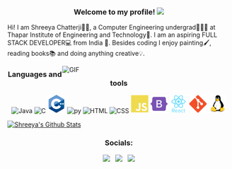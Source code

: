 <!-- ### Hi there 👋 -->
<h3 align="center">
  Welcome to my profile!
  <img src="https://media.giphy.com/media/hvRJCLFzcasrR4ia7z/giphy.gif" width="28">
</h3>
<p>Hi! I am Shreeya Chatterji👩🏻, a Computer Engineering undergrad👩🏻‍💻 at Thapar Institute of Engineering and Technology🏫. I am an aspiring FULL STACK DEVELOPER💻 from India 🚀. Besides coding I enjoy painting🖌, reading books📚  and doing anything creative💡.</p>

<img width="380" align="right" alt="GIF" src="https://media.giphy.com/media/L1R1tvI9svkIWwpVYr/giphy.gif"  />
<h3 align="center">Languages and tools</h3>
<p align='center'>
<a><img align="center" title="Java" alt="Java" width="40" height="40" src="https://logoeps.com/wp-content/uploads/2011/06/java-logo-vector.png" /></a>
<a><img align="center" title="C" alt="C" width="40" height="40"src="https://i.pinimg.com/originals/6e/46/e7/6e46e7dbe2bb73dacc055e5dbd85c3ad.png" /></a>
<a ><img src="https://raw.githubusercontent.com/devicons/devicon/master/icons/cplusplus/cplusplus-original.svg" alt="cplusplus" width="40" height="40"/></a>
<a><img align="center" title="py" alt="py" width="40" height="40" src="https://upload.wikimedia.org/wikipedia/commons/thumb/c/c3/Python-logo-notext.svg/1200px-Python-logo-notext.svg.png" /></a>
<a><img align="center" title="HTML" alt="HTML" width="40" height="40" src="https://www.w3.org/html/logo/downloads/HTML5_Logo_512.png" /></a>
<a><img align="center" title="CSS" alt="CSS" width="40" height="40" src="https://upload.wikimedia.org/wikipedia/commons/thumb/d/d5/CSS3_logo_and_wordmark.svg/1200px-CSS3_logo_and_wordmark.svg.png" /></a>
<a ><img src="https://raw.githubusercontent.com/devicons/devicon/master/icons/javascript/javascript-plain.svg" alt="js" width="40" height="40"/></a>
<a ><img src="https://raw.githubusercontent.com/devicons/devicon/master/icons/bootstrap/bootstrap-plain.svg" alt="cplusplus" width="40" height="40"/></a>
<a ><img src="https://raw.githubusercontent.com/devicons/devicon/master/icons/react/react-original-wordmark.svg" alt="cplusplus" width="40" height="40"/></a>
<a ><img src="https://raw.githubusercontent.com/devicons/devicon/master/icons/git/git-plain.svg" alt="git" width="40" height="40"/></a>
<a ><img src="https://raw.githubusercontent.com/devicons/devicon/master/icons/linux/linux-original.svg" alt="linux" width="40" height="40"/></a>





<!--Github stats-->
  [![Shreeya's Github Stats](https://github-readme-stats.vercel.app/api?username=shreeyachatzz)](https://github.com/shreeyachatzz/github-readme-stats)
</p>

<h3 align="center">Socials:</h3>
<p align='center'>
<a href="https://dev.to/shreeyachatzz"><img height="30" src="https://raw.githubusercontent.com/WaylonWalker/WaylonWalker/main/icon/dev.png"></a>&nbsp;&nbsp;
<a href="https://www.instagram.com/shreeya_chatz/"><img height="30" src="https://github.com/WaylonWalker/WaylonWalker/blob/main/icon/instagram.jpg?raw=true"></a>&nbsp;&nbsp;
<a href="https://www.linkedin.com/in/shreeya-chatterji-3b9732203/"><img height="30" src="https://github.com/WaylonWalker/WaylonWalker/blob/main/icon/linkedin.png?raw=true"></a>
</p>

